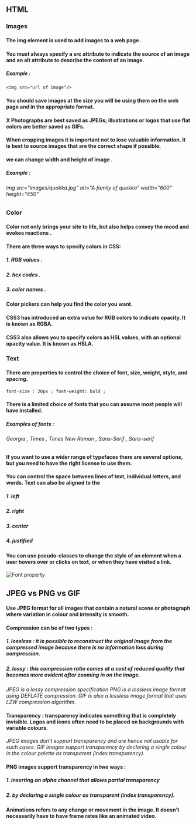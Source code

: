 ## HTML
### Images
#### The **img** element is used to add images to a web page .
#### You must always specify a src attribute to indicate the source of an image and an alt attribute to describe the content of an image.
##### Example :
`<img src="url of image"/>`
#### You should save images at the size you will be using them on the web page and in the appropriate format.
#### X Photographs are best saved as JPEGs; illustrations or logos that use flat colors are better saved as GIFs.
#### When cropping images it is important not to lose valuable information. It is best to source images that are the correct shape if possible.
#### we can change width and height of image . 
##### Example :
###### img src="images/quokka.jpg" alt="A family of quokka" width="600" height="450"


### Color 
#### Color not only brings your site to life, but also helps convey the mood and evokes reactions .
#### There are three ways to specify colors in CSS:
##### 1. RGB values .
##### 2. hex codes .
##### 3. color names .

#### Color pickers can help you find the color you want.
#### CSS3 has introduced an extra value for RGB colors to indicate opacity. It is known as RGBA.
#### CSS3 also allows you to specify colors as HSL values, with an optional opacity value. It is known as HSLA.


### Text
#### There are properties to control the choice of font, size, weight, style, and spacing.
`font-size : 20px ; font-weight: bold ;`
#### There is a limited choice of fonts that you can assume most people will have installed.
##### Examples of fonts :
###### Georgia , Times , Times New Roman , Sans-Serif , Sans-serif 


#### If you want to use a wider range of typefaces there are several options, but you need to have the right license to use them.

#### You can control the space between lines of text, individual letters, and words. Text can also be aligned to the 
##### 1. left 
##### 2. right 
##### 3. center
##### 4. justified

#### You can use pseudo-classes to change the style of an element when a user hovers over or clicks on text, or when they have visited a link.

![Font property](https://jobs.sapcanvas.com/wp-content/uploads/2020/10/fig7-CSS-Text-Properties-1024x429.png)


## JPEG vs PNG vs GIF
#### Use JPEG format for all images that contain a natural scene or photograph where variation in colour and intensity is smooth.
#### Compression can be of two types :
##### 1. lossless : it is possible to reconstruct the original image from the compressed image because there is no information loss during compression.
##### 2. lossy : this compression ratio comes at a cost of reduced quality that becomes more evident after zooming in on the image. 

*JPEG is a lossy compression specification*
*PNG is a lossless image format using DEFLATE compression.*
*GIF is also a lossless image format that uses LZW compression algorithm.*

#### Transparency : transparency indicates something that is completely invisible. Logos and icons often need to be placed on backgrounds with variable colours.

*JPEG images don’t support transparency and are hence not usable for such cases.*
*GIF images support transparency by declaring a single colour in the colour palette as transparent (index transparency).*

#### PNG images support transparency in two ways :
##### 1. inserting an alpha channel that allows partial transparency
##### 2. by declaring a single colour as transparent (index transparency).

#### Animations refers to any change or movement in the image. It doesn’t necessarily have to have frame rates like an animated video.
